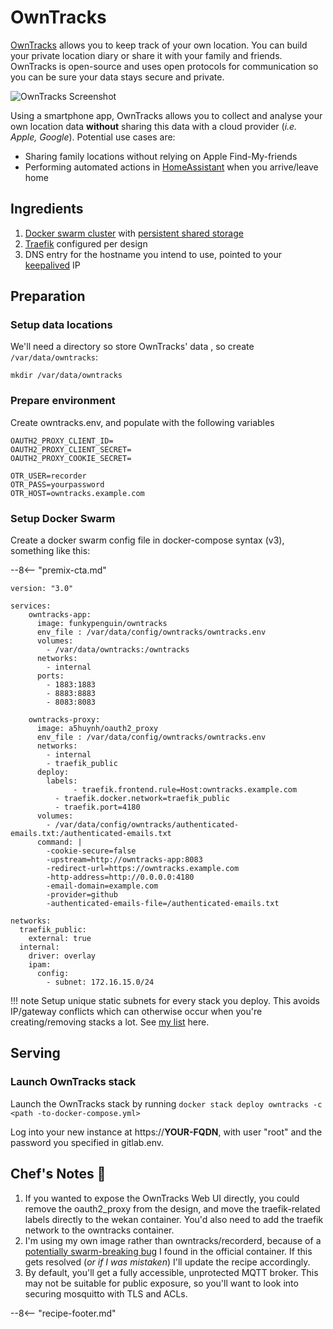 # OwnTracks

[OwnTracks](https://owntracks.org/) allows you to keep track of your own location. You can build your private location diary or share it with your family and friends. OwnTracks is open-source and uses open protocols for communication so you can be sure your data stays secure and private.

![OwnTracks Screenshot](../images/owntracks.png)

Using a smartphone app, OwnTracks allows you to collect and analyse your own location data **without** sharing this data with a cloud provider (_i.e. Apple, Google_). Potential use cases are:

* Sharing family locations without relying on Apple Find-My-friends
* Performing automated actions in [HomeAssistant](/recipes/homeassistant/) when you arrive/leave home

## Ingredients

1. [Docker swarm cluster](/ha-docker-swarm/design/) with [persistent shared storage](/ha-docker-swarm/shared-storage-ceph.md)
2. [Traefik](/ha-docker-swarm/traefik) configured per design
3. DNS entry for the hostname you intend to use, pointed to your [keepalived](/ha-docker-swarm/keepalived/) IP

## Preparation

### Setup data locations

We'll need a directory so store OwnTracks' data , so create  ```/var/data/owntracks```:

```
mkdir /var/data/owntracks
```

### Prepare environment

Create owntracks.env, and populate with the following variables

```
OAUTH2_PROXY_CLIENT_ID=
OAUTH2_PROXY_CLIENT_SECRET=
OAUTH2_PROXY_COOKIE_SECRET=

OTR_USER=recorder
OTR_PASS=yourpassword
OTR_HOST=owntracks.example.com
```

### Setup Docker Swarm

Create a docker swarm config file in docker-compose syntax (v3), something like this:

--8<-- "premix-cta.md"

```
version: "3.0"

services:
    owntracks-app:
      image: funkypenguin/owntracks
      env_file : /var/data/config/owntracks/owntracks.env
      volumes:
        - /var/data/owntracks:/owntracks
      networks:
        - internal
      ports:
        - 1883:1883
        - 8883:8883
        - 8083:8083

    owntracks-proxy:
      image: a5huynh/oauth2_proxy
      env_file : /var/data/config/owntracks/owntracks.env
      networks:
        - internal
        - traefik_public
      deploy:
        labels:
              - traefik.frontend.rule=Host:owntracks.example.com
          - traefik.docker.network=traefik_public
          - traefik.port=4180
      volumes:
        - /var/data/config/owntracks/authenticated-emails.txt:/authenticated-emails.txt
      command: |
        -cookie-secure=false
        -upstream=http://owntracks-app:8083
        -redirect-url=https://owntracks.example.com
        -http-address=http://0.0.0.0:4180
        -email-domain=example.com
        -provider=github
        -authenticated-emails-file=/authenticated-emails.txt

networks:
  traefik_public:
    external: true
  internal:
    driver: overlay
    ipam:
      config:
        - subnet: 172.16.15.0/24
```

!!! note
    Setup unique static subnets for every stack you deploy. This avoids IP/gateway conflicts which can otherwise occur when you're creating/removing stacks a lot. See [my list](/reference/networks/) here.



## Serving

### Launch OwnTracks stack

Launch the OwnTracks stack by running ```docker stack deploy owntracks -c <path -to-docker-compose.yml>```

Log into your new instance at https://**YOUR-FQDN**, with user "root" and the password you specified in gitlab.env.

## Chef's Notes 📓

1. If you wanted to expose the OwnTracks Web UI directly, you could remove the oauth2_proxy from the design, and move the traefik-related labels directly to the wekan container. You'd also need to add the traefik network to the owntracks container.
2. I'm using my own image rather than owntracks/recorderd, because of a [potentially swarm-breaking bug](https://github.com/owntracks/recorderd/issues/14) I found in the official container. If this gets resolved (_or if I was mistaken_) I'll update the recipe accordingly.
3. By default, you'll get a fully accessible, unprotected MQTT broker. This may not be suitable for public exposure, so you'll want to look into securing mosquitto with TLS and ACLs.

--8<-- "recipe-footer.md"